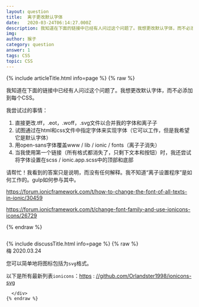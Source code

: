 ```yaml
---
layout: question
title:  离子更改默认字体
date:   2020-03-24T06:14:27.000Z
description: 我知道在下面的链接中已经有人问过这个问题了。我想更改默认字体，而不必添加到每个CSS。我尝试过的事情：直接更改.tff，.eot，.woff，....
img: 
author: 猴子
category: question
answer: 1
tags: CSS
topic: CSS
---
```

<div class="article-root">
  <div class="article">
    {% include articleTitle.html info=page %}
    {% raw %}
    <div class="article-content"><p><font style="vertical-align: inherit;"><font style="vertical-align: inherit;">我知道在下面的链接中已经有人问过这个问题了。</font><font style="vertical-align: inherit;">我想更改默认字体，而不必添加到每个CSS。</font></font></p>

<p><font style="vertical-align: inherit;"><font style="vertical-align: inherit;">我尝试过的事情：</font></font></p>

<ol>
<li><font style="vertical-align: inherit;"><font style="vertical-align: inherit;">直接更改.tff，.eot，.woff，.svg文件以合并我的字体和离子子 </font></font></li>
<li><font style="vertical-align: inherit;"><font style="vertical-align: inherit;">试图通过在html和css文件中指定字体来实现字体（它可以工作，但是我希望它是默认字体）</font></font></li>
<li><font style="vertical-align: inherit;"><font style="vertical-align: inherit;">用open-sans字体覆盖www / lib / ionic / fonts（离子子消失）</font></font></li>
<li><font style="vertical-align: inherit;"><font style="vertical-align: inherit;">当我使用第一个链接（所有格式都消失了，只剩下文本和按钮）时，我还尝试将字体设置在scss / ionic.app.scss中的顶部和底部</font></font></li>
</ol>

<p><font style="vertical-align: inherit;"><font style="vertical-align: inherit;">请帮忙！</font><font style="vertical-align: inherit;">我看到的答案只是说明，而没有任何解释。</font><font style="vertical-align: inherit;">我不知道“离子设置程序”是如何工作的。</font><font style="vertical-align: inherit;">gulp如何参与其中。</font></font></p>

<p><a href="https://forum.ionicframework.com/t/how-to-change-the-font-of-all-texts-in-ionic/30459" rel="noreferrer"><font style="vertical-align: inherit;"><font style="vertical-align: inherit;">https://forum.ionicframework.com/t/how-to-change-the-font-of-all-texts-in-ionic/30459</font></font></a></p>

<p><a href="https://forum.ionicframework.com/t/change-font-family-and-use-ionicons-icons/26729" rel="noreferrer"><font style="vertical-align: inherit;"><font style="vertical-align: inherit;">https://forum.ionicframework.com/t/change-font-family-and-use-ionicons-icons/26729</font></font></a></p></div>
    {% endraw %}
  </div>
  <p style="height: 0;width:0;overflow: hidden;"> 第3356篇《离子更改默认字体》来自Winter(https://github.com/aiyld/aiyld.github.io)的站点</p>
  <div class="discuss-wrapper">
    {% include discussTitle.html info=page %}
    {% raw %}
    <div class="discuss-item">
        <div class="discuss-parent">
          <div class="discuss-meta">
            <span class="discuss-user">梅</span>
            <span class="discuss-time">2020.03.24</span>
          </div>
          <div class="discuss-comment"><p><font style="vertical-align: inherit;"><font style="vertical-align: inherit;">您可以简单地将图标包括为</font></font><code>svg</code><font style="vertical-align: inherit;"><font style="vertical-align: inherit;">格式。</font></font></p>

<p><font style="vertical-align: inherit;"><font style="vertical-align: inherit;">以下是所有最新列表</font></font><code>ionicons</code><font style="vertical-align: inherit;"><font style="vertical-align: inherit;">：</font><a href="https://github.com/Orlandster1998/ionicons-svg" rel="nofollow noreferrer"><font style="vertical-align: inherit;">https</font></a><font style="vertical-align: inherit;"> : </font></font><a href="https://github.com/Orlandster1998/ionicons-svg" rel="nofollow noreferrer"><font style="vertical-align: inherit;"><font style="vertical-align: inherit;">//github.com/Orlandster1998/ionicons-svg</font></font></a></p></div>
        </div>
        
      </div>
    {% endraw %}
  </div>
<div>
